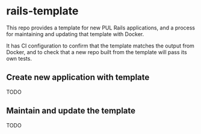 # rails-template

This repo provides a template for new PUL Rails applications,
and a process for maintaining and updating that template with Docker.

It has CI configuration to confirm that the template matches the output from Docker,
and to check that a new repo built from the template will pass its own tests.

## Create new application with template

TODO

## Maintain and update the template

TODO
